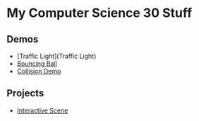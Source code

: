 # My Computer Science 30 Stuff

## Demos 
- [Traffic Light](Traffic Light)
- [Bouncing Ball](bouncing_ball)
- [Collision Demo](collision) 

## Projects 
- [Interactive Scene](interactive_scene)

